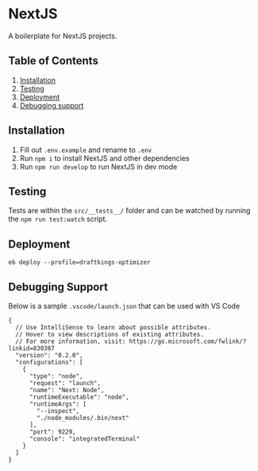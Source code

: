 # NextJS

A boilerplate for NextJS projects.

## Table of Contents

1. [Installation](#installation)
2. [Testing](#testing)
3. [Deployment](#deployment)
4. [Debugging support](#debugging-support)

## Installation

1. Fill out `.env.example` and rename to `.env`
2. Run `npm i` to install NextJS and other dependencies
3. Run `npm run develop` to run NextJS in dev mode

## Testing

Tests are within the `src/__tests__/` folder and can be watched by running the `npm run test:watch` script.

## Deployment

`eb deploy --profile=draftkings-optimizer`

## Debugging Support

Below is a sample `.vscode/launch.json` that can be used with VS Code

```cli
{
  // Use IntelliSense to learn about possible attributes.
  // Hover to view descriptions of existing attributes.
  // For more information, visit: https://go.microsoft.com/fwlink/?linkid=830387
  "version": "0.2.0",
  "configurations": [
    {
      "type": "node",
      "request": "launch",
      "name": "Next: Node",
      "runtimeExecutable": "node",
      "runtimeArgs": [
        "--inspect",
        "./node_modules/.bin/next"
      ],
      "port": 9229,
      "console": "integratedTerminal"
    }
  ]
}
```
